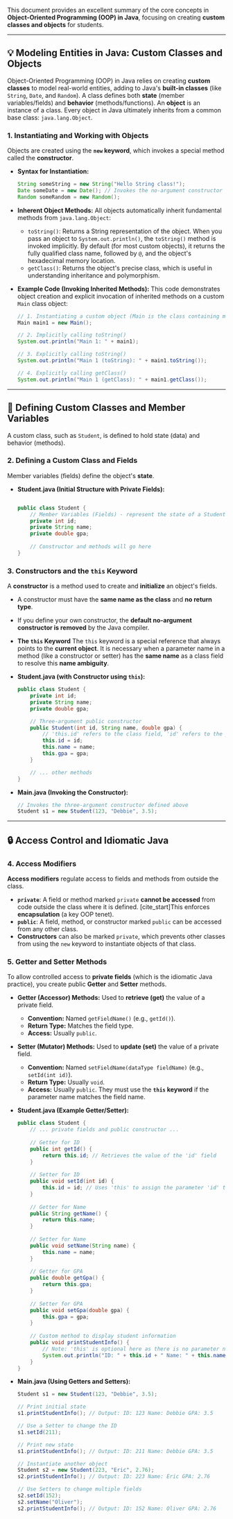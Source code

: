 This document provides an excellent summary of the core concepts in **Object-Oriented Programming (OOP) in Java**, focusing on creating **custom classes and objects** for students.



-----

## 💡 Modeling Entities in Java: Custom Classes and Objects

Object-Oriented Programming (OOP) in Java relies on creating **custom classes** to model real-world entities, adding to Java's **built-in classes** (like `String`, `Date`, and `Random`). A class defines both **state** (member variables/fields) and **behavior** (methods/functions). An **object** is an instance of a class. Every object in Java ultimately inherits from a common base class: `java.lang.Object`.

### 1\. Instantiating and Working with Objects

Objects are created using the **`new` keyword**, which invokes a special method called the **constructor**.

* **Syntax for Instantiation:**

  ```java
  String someString = new String("Hello String class!");
  Date someDate = new Date(); // Invokes the no-argument constructor
  Random someRandom = new Random();
  ```

* **Inherent Object Methods:** All objects automatically inherit fundamental methods from `java.lang.Object`:

    * `toString()`: Returns a String representation of the object. When you pass an object to `System.out.println()`, the `toString()` method is invoked implicitly. By default (for most custom objects), it returns the fully qualified class name, followed by `@`, and the object's hexadecimal memory location.
    * `getClass()`: Returns the object's precise class, which is useful in understanding inheritance and polymorphism.

* **Example Code (Invoking Inherited Methods):**
  This code demonstrates object creation and explicit invocation of inherited methods on a custom `Main` class object:

  ```java
  // 1. Instantiating a custom object (Main is the class containing main method)
  Main main1 = new Main(); 

  // 2. Implicitly calling toString()
  System.out.println("Main 1: " + main1);

  // 3. Explicitly calling toString()
  System.out.println("Main 1 (toString): " + main1.toString()); 

  // 4. Explicitly calling getClass()
  System.out.println("Main 1 (getClass): " + main1.getClass()); 
  ```

-----

## 🧱 Defining Custom Classes and Member Variables

A custom class, such as `Student`, is defined to hold state (data) and behavior (methods).

### 2\. Defining a Custom Class and Fields

Member variables (fields) define the object's **state**.

* **Student.java (Initial Structure with Private Fields):**
  ```java

  public class Student {
      // Member Variables (Fields) - represent the state of a Student object
      private int id;
      private String name;
      private double gpa;
      
      // Constructor and methods will go here
  }
  ```

### 3\. Constructors and the `this` Keyword

A **constructor** is a method used to create and **initialize** an object's fields.

* A constructor must have the **same name as the class** and **no return type**.

* If you define your own constructor, the **default no-argument constructor is removed** by the Java compiler.

* **The `this` Keyword**
  The `this` keyword is a special reference that always points to the **current object**. It is necessary when a parameter name in a method (like a constructor or setter) has the **same name** as a class field to resolve this **name ambiguity**.

* **Student.java (with Constructor using `this`):**

  ```java
  public class Student {
      private int id;
      private String name;
      private double gpa;

      // Three-argument public constructor
      public Student(int id, String name, double gpa) {
          // 'this.id' refers to the class field, 'id' refers to the parameter
          this.id = id; 
          this.name = name;
          this.gpa = gpa;
      }

      // ... other methods
  }
  ```

* **Main.java (Invoking the Constructor):**

  ```java
  // Invokes the three-argument constructor defined above
  Student s1 = new Student(123, "Debbie", 3.5); 
  ```

-----

## 🔒 Access Control and Idiomatic Java

### 4\. Access Modifiers

**Access modifiers** regulate access to fields and methods from outside the class.

* **`private`**: A field or method marked `private` **cannot be accessed** from code outside the class where it is defined. [cite\_start]This enforces **encapsulation** (a key OOP tenet).
* **`public`**: A field, method, or constructor marked `public` can be accessed from any other class.
* **Constructors** can also be marked `private`, which prevents other classes from using the `new` keyword to instantiate objects of that class.

### 5\. Getter and Setter Methods

To allow controlled access to **private fields** (which is the idiomatic Java practice), you create public **Getter** and **Setter** methods.

* **Getter (Accessor) Methods:** Used to **retrieve (get)** the value of a private field.

    * **Convention:** Named `getFieldName()` (e.g., `getId()`).
    * **Return Type:** Matches the field type.
    * **Access:** Usually `public`.

* **Setter (Mutator) Methods:** Used to **update (set)** the value of a private field.

    * **Convention:** Named `setFieldName(dataType fieldName)` (e.g., `setId(int id)`).
    * **Return Type:** Usually `void`.
    * **Access:** Usually `public`. They must use the **`this` keyword** if the parameter name matches the field name.

* **Student.java (Example Getter/Setter):**

  ```java
  public class Student {
      // ... private fields and public constructor ...
      
      // Getter for ID
      public int getId() {
          return this.id; // Retrieves the value of the 'id' field
      }
      
      // Setter for ID
      public void setId(int id) {
          this.id = id; // Uses 'this' to assign the parameter 'id' to the field 'this.id'
      }
      
      // Getter for Name
      public String getName() {
          return this.name;
      }
      
      // Setter for Name
      public void setName(String name) {
          this.name = name;
      }
      
      // Getter for GPA
      public double getGpa() {
          return this.gpa;
      }
      
      // Setter for GPA
      public void setGpa(double gpa) {
          this.gpa = gpa;
      }
      
      // Custom method to display student information
      public void printStudentInfo() {
          // Note: 'this' is optional here as there is no parameter name conflict
          System.out.println("ID: " + this.id + " Name: " + this.name + " GPA: " + this.gpa); 
      }
  }
  ```

* **Main.java (Using Getters and Setters):**

  ```java
  Student s1 = new Student(123, "Debbie", 3.5); 

  // Print initial state
  s1.printStudentInfo(); // Output: ID: 123 Name: Debbie GPA: 3.5

  // Use a Setter to change the ID
  s1.setId(211);

  // Print new state
  s1.printStudentInfo(); // Output: ID: 211 Name: Debbie GPA: 3.5

  // Instantiate another object
  Student s2 = new Student(223, "Eric", 2.76);
  s2.printStudentInfo(); // Output: ID: 223 Name: Eric GPA: 2.76

  // Use Setters to change multiple fields
  s2.setId(152);
  s2.setName("Oliver");
  s2.printStudentInfo(); // Output: ID: 152 Name: Oliver GPA: 2.76
  ```